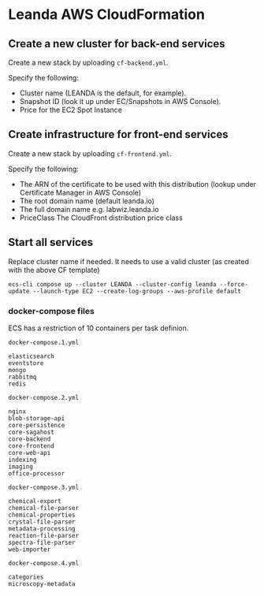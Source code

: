 # Leanda AWS CloudFormation

## Create a new cluster for back-end services

Create a new stack by uploading `cf-backend.yml`.

Specify the following:

* Cluster name (LEANDA is the default, for example).
* Snapshot ID (look it up under EC/Snapshots in AWS Console).
* Price for the EC2 Spot Instance

## Create infrastructure for front-end services

Create a new stack by uploading `cf-frontend.yml`.

Specify the following:

* The ARN of the certificate to be used with this distribution (lookup under Certificate Manager in AWS Console)
* The root domain name (default leanda.io)
* The full domain name e.g. labwiz.leanda.io
* PriceClass The CloudFront distribution price class

## Start all services

Replace cluster name if needed. It needs to use a valid cluster (as created with the above CF template)

```terminal
ecs-cli compose up --cluster LEANDA --cluster-config leanda --force-update --launch-type EC2 --create-log-groups --aws-profile default
```

### docker-compose files

ECS has a restriction of 10 containers per task definion.

`docker-compose.1.yml`

```terminal
elasticsearch
eventstore
mongo
rabbitmq
redis
```

`docker-compose.2.yml`

```terminal
nginx
blob-storage-api
core-persistence
core-sagahost
core-backend
core-frontend
core-web-api
indexing
imaging
office-processor
```

`docker-compose.3.yml`

```terminal
chemical-export
chemical-file-parser
chemical-properties
crystal-file-parser
metadata-processing
reaction-file-parser
spectra-file-parser
web-importer
```

`docker-compose.4.yml`

```terminal
categories
microscopy-metadata
```
